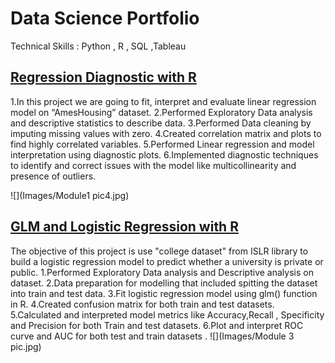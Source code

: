 # Data Science Portfolio
Technical Skills : Python , R , SQL ,Tableau 
## [Regression Diagnostic with R](https://github.com/sana1410/Data-Science-Portfolio/tree/main/Linear%20Regression)
1.In this project we are going to fit, interpret and evaluate linear regression model on “AmesHousing” dataset.
2.Performed Exploratory Data analysis and descriptive statistics to describe data.
3.Performed Data cleaning by imputing missing values with zero.
4.Created correlation matrix and plots to find highly correlated variables.
5.Performed Linear regression and model interpretation using diagnostic plots.
6.Implemented diagnostic techniques to identify and correct issues with the model like multicollinearity and presence of outliers.

![](Images/Module1 pic4.jpg)
## [GLM and Logistic Regression with R](https://github.com/sana1410/Data-Science-Portfolio/tree/main/GLM%20and%20Logistic%20Regression)
The objective of this project is use "college dataset" from ISLR library to build a logistic regression model to predict whether a university is private or public.
1.Performed Exploratory Data analysis and Descriptive analysis on dataset.
2.Data preparation for modelling that included spitting the dataset into train and test data.
3.Fit logistic regression model using glm() function in R.
4.Created confusion matrix for both train and test datasets.
5.Calculated and interpreted model metrics like Accuracy,Recall , Specificity and Precision for both Train and test datasets.
6.Plot and interpret ROC curve and AUC for both test and train datasets .
![](Images/Module 3 pic.jpg)

